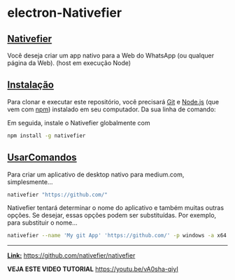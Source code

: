 

# electron-Nativefier


[Nativefier](#Nativefier)
----------
Você deseja criar um app nativo para a Web do WhatsApp (ou qualquer página da Web). (host em execução Node)

[Instalação](#Instalação)
----------

Para clonar e executar este repositório, você precisará [Git](https://git-scm.com) e [Node.js](https://nodejs.org/en/download/) (que vem com [npm](http://npmjs.com)) instalado em seu computador. Da sua linha de comando:

Em seguida, instale o Nativefier globalmente com

```bash
npm install -g nativefier

```
[UsarComandos](#UsarComandos)
----------

Para criar um aplicativo de desktop nativo para medium.com, simplesmente...

```bash
nativefier "https://github.com/"

```

Nativefier tentará determinar o nome do aplicativo e também muitas outras opções. Se desejar, essas opções podem ser substituídas. Por exemplo, para substituir o nome...

```bash
nativefier --name 'My git App' 'https://github.com/' -p windows -a x64

```

----------

**[Link:](#link)** https://github.com/nativefier/nativefier

**VEJA ESTE VIDEO TUTORIAL** https://youtu.be/vA0sha-qiyI

